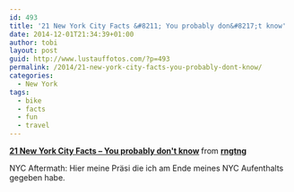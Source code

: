 ```yaml
---
id: 493
title: '21 New York City Facts &#8211; You probably don&#8217;t know'
date: 2014-12-01T21:34:39+01:00
author: tobi
layout: post
guid: http://www.lustauffotos.com/?p=493
permalink: /2014/21-new-york-city-facts-you-probably-dont-know/
categories:
  - New York
tags:
  - bike
  - facts
  - fun
  - travel
---
```

<div style="margin-bottom:5px">
  <strong> <a href="//www.slideshare.net/rngtng/21-new-york-city-facts-you-probably-dont-know" title="21 New York City Facts - You probably don&#x27;t know" target="_blank">21 New York City Facts &#8211; You probably don't know</a> </strong> from <strong><a href="//www.slideshare.net/rngtng" target="_blank">rngtng</a></strong>
</div>

NYC Aftermath: Hier meine Präsi die ich am Ende meines NYC Aufenthalts gegeben habe.